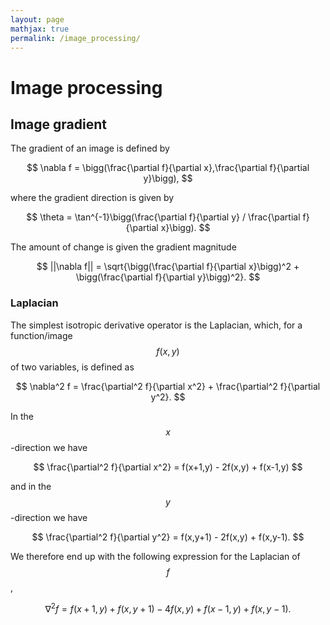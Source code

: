 ```yaml
---
layout: page
mathjax: true
permalink: /image_processing/
---
```


# Image processing

## Image gradient

The gradient of an image is defined by

$$
    \nabla f = \bigg(\frac{\partial f}{\partial x},\frac{\partial f}{\partial y}\bigg),
$$

where the gradient direction is given by

$$
    \theta = \tan^{-1}\bigg(\frac{\partial f}{\partial y} / \frac{\partial f}{\partial x}\bigg).
$$

The amount of change is given the gradient magnitude

$$
    ||\nabla f|| = \sqrt{\bigg(\frac{\partial f}{\partial x}\bigg)^2 + \bigg(\frac{\partial f}{\partial y}\bigg)^2}.
$$


### Laplacian
The simplest isotropic derivative operator is the Laplacian, which, for a function/image $$f(x,y)$$ of two variables, is defined as

$$
    \nabla^2 f = \frac{\partial^2 f}{\partial x^2} + \frac{\partial^2  f}{\partial y^2}.
$$

In the $$x$$-direction we have

$$
    \frac{\partial^2 f}{\partial x^2} =  f(x+1,y) - 2f(x,y) + f(x-1,y)
$$

and in the $$y$$-direction we have

$$
    \frac{\partial^2 f}{\partial y^2} =  f(x,y+1) - 2f(x,y) + f(x,y-1).
$$

We therefore end up with the following expression for the Laplacian of $$f$$,

$$
    \nabla^2 f = f(x+1,y) + f(x,y+1) - 4f(x,y) + f(x-1,y)  + f(x,y-1).
$$

